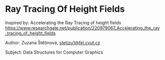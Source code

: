 # Ray Tracing Of Height Fields

Inspired by: Accelerating the Ray Tracing of height fields https://www.researchgate.net/publication/220979067_Accelerating_the_ray_tracing_of_height_fields

Author: Zuzana Štětinová, stetizu1@fel.cvut.cz

Subject: Data Structures for Computer Graphics